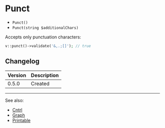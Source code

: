 # Punct

- `Punct()`
- `Punct(string $additionalChars)`

Accepts only punctuation characters:

```php
v::punct()->validate('&,.;[]'); // true
```

## Changelog

Version | Description
--------|-------------
  0.5.0 | Created

***
See also:

- [Cntrl](Cntrl.md)
- [Graph](Graph.md)
- [Printable](Printable.md)
